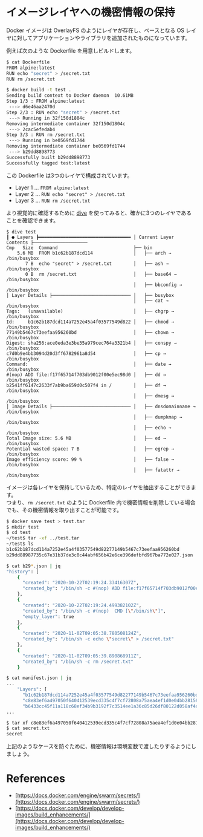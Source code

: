 # イメージレイヤへの機密情報の保持

Docker イメージは OverlayFS のようにレイヤが存在し、ベースとなる OS レイヤに対してアプリケーションやライブラリを追加されたものになっています。

例えば次のような Dockerfile を用意しビルドします。

```sh
$ cat Dockerfile
FROM alpine:latest
RUN echo "secret" > /secret.txt
RUN rm /secret.txt

$ docker build -t test .
Sending build context to Docker daemon  10.61MB
Step 1/3 : FROM alpine:latest
 ---> d6e46aa2470d
Step 2/3 : RUN echo "secret" > /secret.txt
 ---> Running in 32f150d1804c
Removing intermediate container 32f150d1804c
 ---> 2cac5efedab4
Step 3/3 : RUN rm /secret.txt
 ---> Running in be0569fd1744
Removing intermediate container be0569fd1744
 ---> b29dd8898773
Successfully built b29dd8898773
Successfully tagged test:latest
```

この Dockerfile は3つのレイヤで構成されています。

* Layer 1 ... `FROM alpine:latest`
* Layer 2 ... `RUN echo "secret" > /secret.txt`
* Layer 3 ... `RUN rm /secret.txt`

より視覚的に確認するために [dive](https://github.com/wagoodman/dive) を使ってみると、確かに3つのレイヤであることを確認できます。

```
$ dive test
┃ ● Layers ┣━━━━━━━━━━━━━━━━━━━━━━━━━━━━━━━━━━ │ Current Layer Contents ├────────────────────
Cmp   Size  Command                            ├── bin
    5.6 MB  FROM b1c62b187dcd114               │   ├── arch → /bin/busybox
       7 B  echo "secret" > /secret.txt        │   ├── ash → /bin/busybox
       0 B  rm /secret.txt                     │   ├── base64 → /bin/busybox
                                               │   ├── bbconfig → /bin/busybox
│ Layer Details ├───────────────────────────── │   ├── busybox
                                               │   ├── cat → /bin/busybox
Tags:   (unavailable)                          │   ├── chgrp → /bin/busybox
Id:     b1c62b187dcd114a7252e45a4f03577549d822 │   ├── chmod → /bin/busybox
77149b5467c73eefaa956260bd                     │   ├── chown → /bin/busybox
Digest: sha256:ace0eda3e3be35a979cec764a3321b4 │   ├── conspy → /bin/busybox
c7d0b9e4bb3094d20d3ff6782961a8d54              │   ├── cp → /bin/busybox
Command:                                       │   ├── date → /bin/busybox
#(nop) ADD file:f17f65714f703db9012f00e5ec98d0 │   ├── dd → /bin/busybox
b2541ff6147c2633f7ab9ba659d0c507f4 in /        │   ├── df → /bin/busybox
                                               │   ├── dmesg → /bin/busybox
│ Image Details ├───────────────────────────── │   ├── dnsdomainname → /bin/busybox
                                               │   ├── dumpkmap → /bin/busybox
                                               │   ├── echo → /bin/busybox
Total Image size: 5.6 MB                       │   ├── ed → /bin/busybox
Potential wasted space: 7 B                    │   ├── egrep → /bin/busybox
Image efficiency score: 99 %                   │   ├── false → /bin/busybox
                                               │   ├── fatattr → /bin/busybox
```

イメージは各レイヤを保持しているため、特定のレイヤを抽出することができます。  
つまり、`rm /secret.txt` のように Dockerfile 内で機密情報を削除している場合でも、その機密情報を取り出すことが可能です。

```sh
$ docker save test > test.tar
$ mkdir test
$ cd test
~/test$ tar -xf ../test.tar
~/test$ ls
b1c62b187dcd114a7252e45a4f03577549d82277149b5467c73eefaa956260bd       b6433cc45f11a118c68ef34b9b3192f7c3514ee1a36c85d26df80122d058af4a  manifest.json
b29dd88987735c67e31b37de3c0c44abf656b42e6ce396defbfd967ba772e027.json  c8e83ef6a497050f640412539ecd335c4f7cf72808a75aea4ef1d0e04bb28156  repositories

$ cat b29*.json | jq
"history": [
    {
      "created": "2020-10-22T02:19:24.33416307Z",
      "created_by": "/bin/sh -c #(nop) ADD file:f17f65714f703db9012f00e5ec98d0b2541ff6147c2633f7ab9ba659d0c507f4 in / "
    },
    {
      "created": "2020-10-22T02:19:24.499382102Z",
      "created_by": "/bin/sh -c #(nop)  CMD [\"/bin/sh\"]",
      "empty_layer": true
    },
    {
      "created": "2020-11-02T09:05:38.780508124Z",
      "created_by": "/bin/sh -c echo \"secret\" > /secret.txt"
    },
    {
      "created": "2020-11-02T09:05:39.890868911Z",
      "created_by": "/bin/sh -c rm /secret.txt"
    }

$ cat manifest.json | jq
...
    "Layers": [
      "b1c62b187dcd114a7252e45a4f03577549d82277149b5467c73eefaa956260bd/layer.tar",
      "c8e83ef6a497050f640412539ecd335c4f7cf72808a75aea4ef1d0e04bb28156/layer.tar",
      "b6433cc45f11a118c68ef34b9b3192f7c3514ee1a36c85d26df80122d058af4a/layer.tar"
...

$ tar xf c8e83ef6a497050f640412539ecd335c4f7cf72808a75aea4ef1d0e04bb28156/layer.tar
$ cat secret.txt
secret
```

上記のようなケースを防ぐために、機密情報は環境変数で渡したりするようにしましょう。

# References

* [https://docs.docker.com/engine/swarm/secrets/](https://docs.docker.com/engine/swarm/secrets/)
* [https://docs.docker.com/develop/develop-images/build_enhancements/](https://docs.docker.com/develop/develop-images/build_enhancements/)
